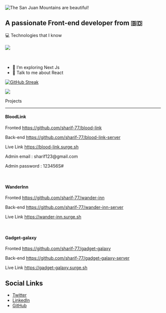 ![The San Juan Mountains are beautiful!](https://i.ibb.co/r0pkxMB/banner.jpg "San Juan Mountains")

## A passionate Front-end developer from 🇧🇩

<main >
<span>💻 Technologies that I know</span>
<br/>
<br/>
    <a  href="https://skillicons.dev">
    <img  src="https://skillicons.dev/icons?i=html,css,tailwind,javascript,react,nodejs,express,mongodb,firebase," />
    </a>
</main>
<br/>
<br/>

- 🌱 I’m exploring Next Js
- 💬 Talk to me about React


<p align="center">

[![GitHub Streak](https://github-readme-streak-stats.herokuapp.com?user=sharif-77&theme=nightowl)](https://git.io/streak-stats)
</p>

![](http://github-profile-summary-cards.vercel.app/api/cards/stats?username=sharif-77&theme=nightowl)


<main>
   <span>Projects</span>
    <hr>
    <div>
    <h4>BloodLink</h4>
    <p>Fronted <a href="https://github.com/sharif-77/blood-link">https://github.com/sharif-77/blood-link</a></p>
    <p>Back-end <a href="https://github.com/sharif-77/blood-link-server">https://github.com/sharif-77/blood-link-server</a></p>
    <p>Live Link <a href="https://blood-link.surge.sh">https://blood-link.surge.sh</a></p>
    <p>Admin email : sharif123@gmail.com<p>
 <p>Admin password : 123456S#</p>
    </div>
    </br>
    <div>
    <h4>WanderInn</h4>
    <p>Fronted <a href="https://github.com/sharif-77/wander-inn">https://github.com/sharif-77/wander-inn</a></p>
    <p>Back-end <a href="https://github.com/sharif-77/wander-inn-server">https://github.com/sharif-77/wander-inn-server</a></p>
    <p>Live Link <a href="https://wander-inn.surge.sh">https://wander-inn.surge.sh</a></p>
    </div>
    </br>
    <div>
    <h4>Gadget-galaxy</h4>
    <p>Fronted <a href="https://github.com/sharif-77/gadget-galaxy">https://github.com/sharif-77/gadget-galaxy</a></p>
    <p>Back-end <a href="https://github.com/sharif-77/gadget-galaxy-server">https://github.com/sharif-77/gadget-galaxy-server</a></p>
    <p>Live Link <a href="https://gadget-galaxy.surge.sh">https://gadget-galaxy.surge.sh</a></p>
    </div>
</main>

## Social Links
- [Twitter](https://twitter.com/yourtwitter)
- [LinkedIn](https://www.linkedin.com/in/yourlinkedin)
- [GitHub](https://github.com/yourgithub)
